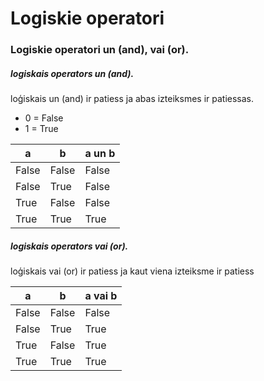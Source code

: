 # Logiskie operatori

### Logiskie operatori un (and), vai (or).

##### logiskais operators un (and).
loģiskais un (and) ir patiess ja abas izteiksmes ir patiessas.
- 0 = False
- 1 = True

|a|b|a un b|
|----|-----|----|
| False| False |False|
|False|True| False|
|True|False|False|
|True|True|True|

##### logiskais operators vai (or).
loģiskais  vai (or) ir patiess ja kaut viena izteiksme ir patiess

|a|b|a vai b|
|----|-----|----|
|False|False|False|
|False|True|True|
|True|False|True|
|True|True|True|

